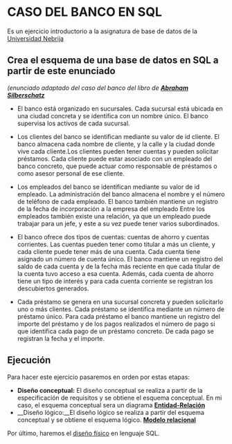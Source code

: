 # CASO DEL BANCO EN SQL
Es un ejercicio introductorio a la asignatura de base de datos de la [Universidad Nebrija](https://www.nebrija.com/)

## Crea el esquema de una base de datos en SQL a partir de este enunciado
*(enunciado adaptado del caso del banco del libro de [__Abraham Silberschatz__](https://es.wikipedia.org/wiki/Abraham_Silberschatz)*

- El banco está organizado en sucursales. Cada sucursal está ubicada en una ciudad concreta y se identifica con un nombre único. El banco supervisa los activos de cada sucursal.

- Los clientes del banco se identifican mediante su valor de id cliente. El banco almacena cada nombre de cliente, y la calle y la ciudad donde vive cada cliente.Los clientes pueden tener cuentas y pueden solicitar préstamos. Cada cliente puede estar asociado con un empleado del banco concreto, que puede actuar como responsable de préstamos o como asesor personal de ese cliente. 

- Los empleados del banco se identifican mediante su valor de id empleado. La administración del banco almacena el nombre y el número de teléfono de cada empleado. El banco también mantiene un registro de la fecha de incorporación a la empresa del empleado Entre los empleados también existe una relación, ya que un empleado puede trabajar para un jefe, y este a su vez puede tener varios subordinados.

- El banco ofrece dos tipos de cuentas: cuentas de ahorro y cuentas corrientes. Las cuentas pueden tener como titular a más un cliente, y cada cliente puede tener más de una cuenta. Cada cuenta tiene asignado un número de cuenta único. El banco mantiene un registro del saldo de cada cuenta y de la fecha más reciente en que cada titular de la cuenta tuvo acceso a esa cuenta. Además, cada cuenta de ahorro tiene un tipo de interés y para cada cuenta corriente se registran los descubiertos generados.

- Cada préstamo se genera en una sucursal concreta y pueden solicitarlo uno o más clientes. Cada préstamo se identifica mediante un número de préstamo único. Para cada préstamo el banco mantiene un registro del importe del préstamo y de los pagos realizados el número de pago si que identifica cada pago de un préstamo concreto. De cada pago se registran la fecha y el importe.

## Ejecución
Para hacer este ejercicio pasaremos en orden por estas etapas:

- __Diseño conceptual:__ El diseño conceptual se realiza a partir de la especificación de requisitos y se obtiene el esquema conceptual. En mi caso, el esquema conceptual sera un diagrama [__Entidad-Relación__](Diagrama%20caso%20del%20banco.png)
- __Diseño lógico:__El diseño lógico se realiza a partir del esquema conceptual y se obtiene el esquema lógico. [__Modelo relacional__](Modelo%20Relacional.md)

Por último, haremos el [diseño físico](Database.sql) en lenguaje SQL. 